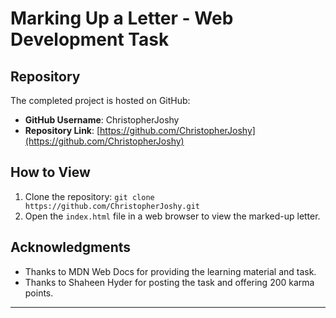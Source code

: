 # Marking Up a Letter - Web Development Task

## Repository
The completed project is hosted on GitHub:
- **GitHub Username**: ChristopherJoshy
- **Repository Link**: [https://github.com/ChristopherJoshy](https://github.com/ChristopherJoshy)

## How to View
1. Clone the repository: `git clone https://github.com/ChristopherJoshy.git`
2. Open the `index.html` file in a web browser to view the marked-up letter.

## Acknowledgments
- Thanks to MDN Web Docs for providing the learning material and task.
- Thanks to Shaheen Hyder for posting the task and offering 200 karma points.

---
